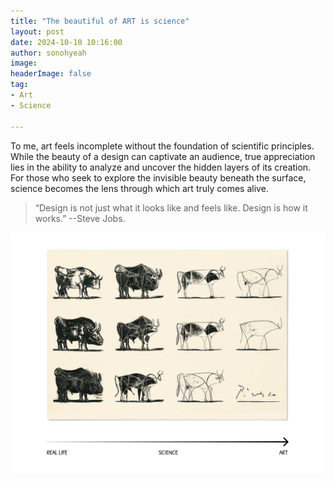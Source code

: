 ```yaml
---
title: "The beautiful of ART is science"
layout: post
date: 2024-10-10 10:16:00
author: sonohyeah
image: 
headerImage: false
tag:
- Art
- Science

---
```

To me, art feels incomplete without the foundation of scientific principles. While the beauty of a design can captivate an audience, true appreciation lies in the ability to analyze and uncover the hidden layers of its creation. For those who seek to explore the invisible beauty beneath the surface, science becomes the lens through which art truly comes alive.

> “Design is not just what it looks like and feels like. Design is how it works.” --Steve Jobs.


![The beautiful of ART is science](/assets/img/micro/2024-10-10/art-science-real-life.png)